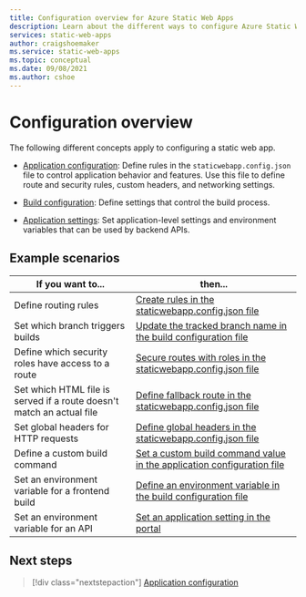 ```yaml
---
title: Configuration overview for Azure Static Web Apps
description: Learn about the different ways to configure Azure Static Web Apps.
services: static-web-apps
author: craigshoemaker
ms.service: static-web-apps
ms.topic: conceptual
ms.date: 09/08/2021
ms.author: cshoe
---
```


# Configuration overview

The following different concepts apply to configuring a static web app.

- [Application configuration](./configuration.md): Define rules in the `staticwebapp.config.json` file to control application behavior and features. Use this file to define route and security rules, custom headers, and networking settings.

- [Build configuration](./build-configuration.md): Define settings that control the build process.

- [Application settings](./application-settings.md): Set application-level settings and environment variables that can be used by backend APIs.

## Example scenarios

| If you want to... | then... |
|---|---|
| Define routing rules | [Create rules in the staticwebapp.config.json file](./configuration.md) |
| Set which branch triggers builds | [Update the tracked branch name in the build configuration file](./build-configuration.md)  |
| Define which security roles have access to a route | [Secure routes with roles in the staticwebapp.config.json file](./configuration.md#securing-routes-with-roles) |
| Set which HTML file is served if a route doesn't match an actual file | [Define fallback route in the staticwebapp.config.json file](./configuration.md#fallback-routes) |
| Set global headers for HTTP requests | [Define global headers in the staticwebapp.config.json file](./configuration.md#global-headers)|
| Define a custom build command | [Set a custom build command value in the application configuration file](./build-configuration.md) |
| Set an environment variable for a frontend build | [Define an environment variable in the build configuration file](./build-configuration.md#environment-variables) |
| Set an environment variable for an API | [Set an application setting in the portal](./application-settings.md) |

## Next steps

> [!div class="nextstepaction"]
> [Application configuration](configuration.md)
